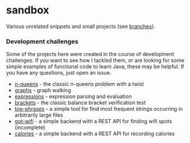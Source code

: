 # sandbox

Various unrelated snippets and small projects (see [branches](///github.com/abstratt/sandbox/branches)).

### Development challenges

Some of the projects here were created in the course of development challenges. 
If you want to see how I tackled them, or are looking for some simple examples of functional
code to learn Java, these may be helpful. If you have any questions, just open an issue. 

- [n-queens](https://github.com/abstratt/sandbox/tree/n-queens) - the classic n-queens problem with a twist
- [graphs](https://github.com/abstratt/sandbox/tree/graphs) - graph walking
- [expressions](https://github.com/abstratt/sandbox/tree/expressions) - expression parsing and evaluation
- [brackets](https://github.com/abstratt/sandbox/tree/brackets) - the classic balance bracket verification test
- [top-phrases](https://github.com/abstratt/sandbox/tree/top-phrases) - a simple tool for find most frequent strings occurring in arbitrarily large files
- [got-wifi](https://github.com/abstratt/sandbox/tree/got-wifi) - a simple backend with a REST API for finding wifi spots (incomplete)
- [calories](https://github.com/abstratt/sandbox/tree/calories) - a simple backend with a REST API for recording calories
